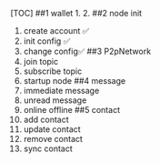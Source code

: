 
[TOC]
##1 wallet
1.
2.
##2 node init
1. create account ✅
2. init config ✅
3. change config✅
##3 P2pNetwork
1. join topic
2. subscribe topic
3. startup node
##4 message
1. immediate message
2. unread message
3. online offline 
##5 contact
1. add contact
2. update contact
3. remove contact
4. sync contact

